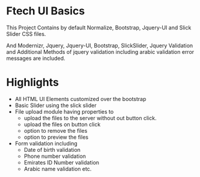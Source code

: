# Ftech UI Basics

This Project Contains by default Normalize, Bootstrap, Jquery-UI and Slick Slider CSS files.

And Modernizr, Jquery, Jquery-UI, Bootstrap, SlickSlider, Jquery Validation and Additional Methods of jquery validation including arabic validation error messages are included.

# Highlights
            
   * All HTML UI Elements customized over the bootstrap
   * Basic Slider using the slick slider 
   * File upload module having properties to 
        * upload the files to the server without out button click.
        * upload the files on button click 
        * option to remove the files
        * option to preview the files
   * Form validation including
        * Date of birth validation
        * Phone number validation
        * Emirates ID Number validation
        * Arabic name validation etc.
        
